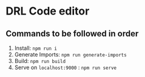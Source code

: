 # DRL Code editor

## Commands to be followed in order
1. Install: `npm run i`
2. Generate Imports: `npm run generate-imports`
3. Build: `npm run build`
4. Serve on `localhost:9000` : `npm run serve`